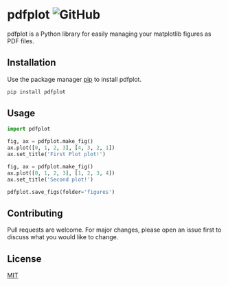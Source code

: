 
# pdfplot ![GitHub](https://img.shields.io/github/license/sauhaardac/pdfplot)

pdfplot is a Python library for easily managing your matplotlib figures as PDF files.

## Installation

Use the package manager [pip](https://pip.pypa.io/en/stable/) to install pdfplot.

```bash
pip install pdfplot
```

## Usage

```python
import pdfplot

fig, ax = pdfplot.make_fig()
ax.plot([0, 1, 2, 3], [4, 3, 2, 1])
ax.set_title('First Plot plot!')

fig, ax = pdfplot.make_fig()
ax.plot([0, 1, 2, 3], [1, 2, 3, 4])
ax.set_title('Second plot!')

pdfplot.save_figs(folder='figures')
```

## Contributing
Pull requests are welcome. For major changes, please open an issue first to discuss what you would like to change.

## License
[MIT](LICENSE)
